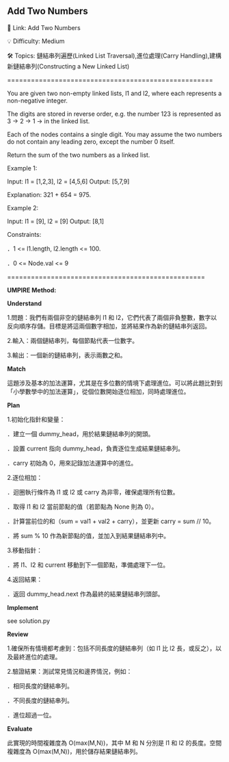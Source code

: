 **Add Two Numbers**
-
🔗 Link: Add Two Numbers

💡 Difficulty: Medium

🛠️ Topics: 鏈結串列遍歷(Linked List Traversal),進位處理(Carry Handling),建構新鏈結串列(Constructing a New Linked List)

====================================================

You are given two non-empty linked lists, l1 and l2, where each represents a non-negative integer.

The digits are stored in reverse order, e.g. the number 123 is represented as 3 -> 2 -> 1 -> in the linked list.

Each of the nodes contains a single digit. You may assume the two numbers do not contain any leading zero, except the number 0 itself.

Return the sum of the two numbers as a linked list.

Example 1:

Input: l1 = [1,2,3], l2 = [4,5,6]
Output: [5,7,9]

Explanation: 321 + 654 = 975.

Example 2:

Input: l1 = [9], l2 = [9]
Output: [8,1]

Constraints:

．1 <= l1.length, l2.length <= 100.

．0 <= Node.val <= 9

==================================================

**UMPIRE Method:**

**Understand**

1.問題：我們有兩個非空的鏈結串列 l1 和 l2，它們代表了兩個非負整數，數字以反向順序存儲。目標是將這兩個數字相加，並將結果作為新的鏈結串列返回。

2.輸入：兩個鏈結串列，每個節點代表一位數字。

3.輸出：一個新的鏈結串列，表示兩數之和。

**Match**

這題涉及基本的加法運算，尤其是在多位數的情境下處理進位。可以將此題比對到「小學數學中的加法運算」，從個位數開始逐位相加，同時處理進位。

**Plan**

1.初始化指針和變量：

．建立一個 dummy_head，用於結果鏈結串列的開頭。

．設置 current 指向 dummy_head，負責逐位生成結果鏈結串列。

．carry 初始為 0，用來記錄加法運算中的進位。

2.逐位相加：

．迴圈執行條件為 l1 或 l2 或 carry 為非零，確保處理所有位數。

．取得 l1 和 l2 當前節點的值（若節點為 None 則為 0）。

．計算當前位的和（sum = val1 + val2 + carry），並更新 carry = sum // 10。

．將 sum % 10 作為新節點的值，並加入到結果鏈結串列中。

3.移動指針：

．將 l1、l2 和 current 移動到下一個節點，準備處理下一位。

4.返回結果：

．返回 dummy_head.next 作為最終的結果鏈結串列頭部。

**Implement**

see solution.py

**Review**

1.確保所有情境都考慮到：包括不同長度的鏈結串列（如 l1 比 l2 長，或反之），以及最終進位的處理。

2.驗證結果：測試常見情況和邊界情況，例如：

．相同長度的鏈結串列。

．不同長度的鏈結串列。

．進位超過一位。

**Evaluate**

此實現的時間複雜度為 O(max(M,N))，其中 M 和 N 分別是 l1 和 l2 的長度。空間複雜度為 O(max(M,N))，用於儲存結果鏈結串列。

